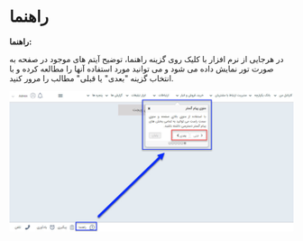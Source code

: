 # راهنما

**راهنما:**

در هرجایی از نرم افزار با کلیک روی گزینه راهنما، توضیح آیتم های موجود در صفحه به صورت تور نمایش داده می شود و می توانید مورد استفاده آنها را مطالعه کرده و با انتخاب گزینه "بعدی" یا قبلی" مطالب را مرور کنید.

![](../HelpAccessBar.jpg)